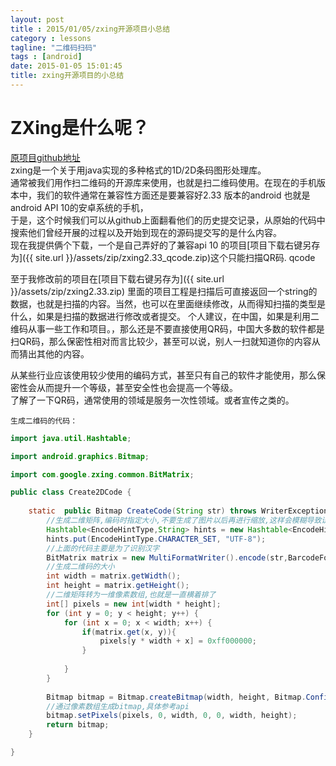 ```yaml
---
layout: post
title : 2015/01/05/zxing开源项目小总结
category : lessons
tagline: "二维码扫码"
tags : [android]
date: 2015-01-05 15:01:45
title: zxing开源项目的小总结
---
```




# ZXing是什么呢？    
[原项目github地址](https://github.com/zxing/zxing)     
zxing是一个关于用java实现的多种格式的1D/2D条码图形处理库。    
通常被我们用作扫二维码的开源库来使用，也就是扫二维码使用。在现在的手机版本中，我们的软件通常在兼容性方面还是要兼容好2.33 版本的android 也就是 android API 10的安卓系统的手机，    
于是，这个时候我们可以从github上面翻看他们的历史提交记录，从原始的代码中搜索他们曾经开展的过程以及开始到现在的源码提交写的是什么内容。    
现在我提供俩个下载，一个是自己弄好的了兼容api 10 的项目[项目下载右键另存为]({{ site.url }}/assets/zip/zxing2.33_qcode.zip)这个只能扫描QR码. qcode    

至于我修改前的项目在[项目下载右键另存为]({{ site.url }}/assets/zip/zxing2.33.zip)    里面的项目工程是扫描后可直接返回一个string的数据，也就是扫描的内容。当然，也可以在里面继续修改，从而得知扫描的类型是什么，如果是扫描的数据进行修改或者提交。
	  个人建议，在中国，如果是利用二维码从事一些工作和项目。，那么还是不要直接使用QR码，中国大多数的软件都是扫QR码，那么保密性相对而言比较少，甚至可以说，别人一扫就知道你的内容从而猜出其他的内容。  

从某些行业应该使用较少使用的编码方式，甚至只有自己的软件才能使用，那么保密性会从而提升一个等级，甚至安全性也会提高一个等级。   
    了解了一下QR码，通常使用的领域是服务一次性领域。或者宣传之类的。

    生成二维码的代码：
```java
import java.util.Hashtable;

import android.graphics.Bitmap;

import com.google.zxing.common.BitMatrix;

public class Create2DCode {
	
	static  public Bitmap CreateCode(String str) throws WriterException {  //生成二维码
        //生成二维矩阵,编码时指定大小,不要生成了图片以后再进行缩放,这样会模糊导致识别失败  
	    Hashtable<EncodeHintType,String> hints = new Hashtable<EncodeHintType,String>();
        hints.put(EncodeHintType.CHARACTER_SET, "UTF-8");
        //上面的代码主要是为了识别汉字
        BitMatrix matrix = new MultiFormatWriter().encode(str,BarcodeFormat.QR_CODE, 300, 300,hints); 
        //生成二维码的大小  
        int width = matrix.getWidth();  
        int height = matrix.getHeight();  
        //二维矩阵转为一维像素数组,也就是一直横着排了  
        int[] pixels = new int[width * height];  
        for (int y = 0; y < height; y++) {  
            for (int x = 0; x < width; x++) {  
                if(matrix.get(x, y)){  
                    pixels[y * width + x] = 0xff000000;  
                }  
                  
            }  
        }  
          
        Bitmap bitmap = Bitmap.createBitmap(width, height, Bitmap.Config.ARGB_8888);  
        //通过像素数组生成bitmap,具体参考api  
        bitmap.setPixels(pixels, 0, width, 0, 0, width, height);  
        return bitmap;  
    }  

}
```



